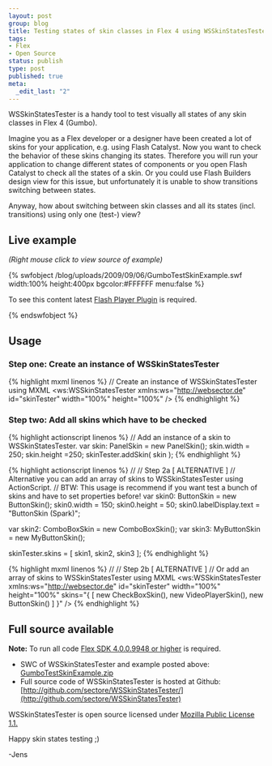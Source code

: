 ```yaml
--- 
layout: post
group: blog
title: Testing states of skin classes in Flex 4 using WSSkinStatesTester
tags: 
- Flex
- Open Source
status: publish
type: post
published: true
meta: 
  _edit_last: "2"
---
```

WSSkinStatesTester is a handy tool to test visually all states of any skin classes in Flex 4 (Gumbo).

<!--more-->

Imagine you as a Flex developer or a designer have been created a lot of skins for your application, e.g. using Flash Catalyst. Now you want to check the behavior of these skins changing its states. Therefore you will run your application to change different states of components or you open Flash Catalyst to check all the states of a skin. Or you could use Flash Builders design view for this issue, but unfortunately it is unable to show transitions switching between states.

Anyway, how about switching between skin classes and all its states (incl. transitions) using only one (test-) view?

## Live example

_(Right mouse click to view source of example)_

{% swfobject /blog/uploads/2009/09/06/GumboTestSkinExample.swf width:100% height:400px bgcolor:#FFFFFF menu:false %}
<p>To see this content latest <a href='http://www.adobe.com/go/getflashplayer'>Flash Player Plugin</a> is required.</p>
{% endswfobject %}


## Usage

### Step one: Create an instance of WSSkinStatesTester

{% highlight mxml linenos %}
// Create an instance of WSSkinStatesTester using MXML
<ws:WSSkinStatesTester
    xmlns:ws="http://websector.de"
    id="skinTester"
    width="100%" height="100%"
    />
{% endhighlight %}

### Step two: Add all skins which have to be checked

{% highlight actionscript linenos %}
// Add an instance of a skin to WSSkinStatesTester.
var skin: PanelSkin = new PanelSkin();
skin.width = 250;
skin.height =250;
skinTester.addSkin( skin );
{% endhighlight %}

{% highlight actionscript linenos %}
//
// Step 2a  [ ALTERNATIVE ]
// Alternative you can add an array of skins to WSSkinStatesTester using ActionScript.
// BTW: This usage is recommend if you want test a bunch of skins and have to set properties before!
var skin0: ButtonSkin = new ButtonSkin();
skin0.width = 150;
skin0.height = 50;
skin0.labelDisplay.text = "ButtonSkin (Spark)";

var skin2: ComboBoxSkin = new ComboBoxSkin();
var skin3: MyButtonSkin = new MyButtonSkin();

skinTester.skins = [ skin1, skin2, skin3  ];
{% endhighlight %}

{% highlight mxml linenos %}
//
// Step 2b [ ALTERNATIVE ]
// Or add an array of skins to WSSkinStatesTester using MXML
<ws:WSSkinStatesTester
    xmlns:ws="http://websector.de"
    id="skinTester"
    width="100%" height="100%"
    skins="{ [
				new CheckBoxSkin(),
				new VideoPlayerSkin(),
				new ButtonSkin()
			] }"
    />
{% endhighlight %}

## Full source available

**Note:** To run all code [Flex SDK 4.0.0.9948 or higher](http://opensource.adobe.com/wiki/display/flexsdk/Download+Flex+4) is required.

*   SWC of WSSkinStatesTester and example posted above: [GumboTestSkinExample.zip](/blog/uploads/2009/09/06/srcview/GumboTestSkinExample.zip)
*   Full source code of WSSkinStatesTester is hosted at Github: [http://github.com/sectore/WSSkinStatesTester/](http://github.com/sectore/WSSkinStatesTester)

WSSkinStatesTester is open source licensed under [Mozilla Public License 1.1.](http://www.mozilla.org/MPL/MPL-1.1.html)

Happy skin states testing ;)

-Jens





